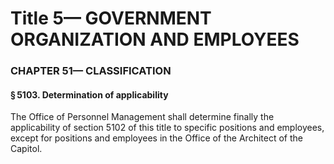 
# Title 5— GOVERNMENT ORGANIZATION AND EMPLOYEES
### CHAPTER 51— CLASSIFICATION
#### § 5103. Determination of applicability

The Office of Personnel Management shall determine finally the applicability of section 5102 of this title to specific positions and employees, except for positions and employees in the Office of the Architect of the Capitol.
